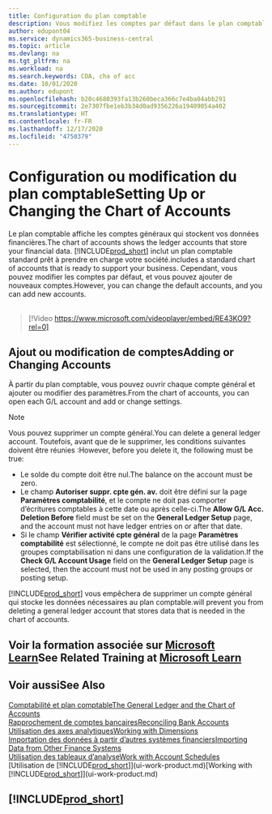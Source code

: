 ```yaml
---
title: Configuration du plan comptable
description: Vous modifiez les comptes par défaut dans le plan comptable, et vous pouvez ajouter de nouveaux comptes.
author: edupont04
ms.service: dynamics365-business-central
ms.topic: article
ms.devlang: na
ms.tgt_pltfrm: na
ms.workload: na
ms.search.keywords: COA, cha of acc
ms.date: 10/01/2020
ms.author: edupont
ms.openlocfilehash: b20c4680393fa13b260beca366c7e4ba04abb291
ms.sourcegitcommit: 2e7307fbe1eb3b34d0ad9356226a19409054a402
ms.translationtype: HT
ms.contentlocale: fr-FR
ms.lasthandoff: 12/17/2020
ms.locfileid: "4750379"
---
```

# <a name="setting-up-or-changing-the-chart-of-accounts"></a><span data-ttu-id="9b87a-103">Configuration ou modification du plan comptable</span><span class="sxs-lookup"><span data-stu-id="9b87a-103">Setting Up or Changing the Chart of Accounts</span></span>
<span data-ttu-id="9b87a-104">Le plan comptable affiche les comptes généraux qui stockent vos données financières.</span><span class="sxs-lookup"><span data-stu-id="9b87a-104">The chart of accounts shows the ledger accounts that store your financial data.</span></span> [!INCLUDE[prod_short](includes/prod_short.md)] <span data-ttu-id="9b87a-105">inclut un plan comptable standard prêt à prendre en charge votre société.</span><span class="sxs-lookup"><span data-stu-id="9b87a-105">includes a standard chart of accounts that is ready to support your business.</span></span>
<span data-ttu-id="9b87a-106">Cependant, vous pouvez modifier les comptes par défaut, et vous pouvez ajouter de nouveaux comptes.</span><span class="sxs-lookup"><span data-stu-id="9b87a-106">However, you can change the default accounts, and you can add new accounts.</span></span>
<br><br>  

> [!Video https://www.microsoft.com/videoplayer/embed/RE43KO9?rel=0]


## <a name="adding-or-changing-accounts"></a><span data-ttu-id="9b87a-107">Ajout ou modification de comptes</span><span class="sxs-lookup"><span data-stu-id="9b87a-107">Adding or Changing Accounts</span></span>
<span data-ttu-id="9b87a-108">À partir du plan comptable, vous pouvez ouvrir chaque compte général et ajouter ou modifier des paramètres.</span><span class="sxs-lookup"><span data-stu-id="9b87a-108">From the chart of accounts, you can open each G/L account and add or change settings.</span></span>

> [!NOTE]  
>   <span data-ttu-id="9b87a-109">Vous pouvez supprimer un compte général.</span><span class="sxs-lookup"><span data-stu-id="9b87a-109">You can delete a general ledger account.</span></span> <span data-ttu-id="9b87a-110">Toutefois, avant que de le supprimer, les conditions suivantes doivent être réunies :</span><span class="sxs-lookup"><span data-stu-id="9b87a-110">However, before you delete it, the following must be true:</span></span>  
>  
>   * <span data-ttu-id="9b87a-111">Le solde du compte doit être nul.</span><span class="sxs-lookup"><span data-stu-id="9b87a-111">The balance on the account must be zero.</span></span>  
>   * <span data-ttu-id="9b87a-112">Le champ **Autoriser suppr. cpte gén. av.** doit être défini sur la page **Paramètres comptabilité**, et le compte ne doit pas comporter d’écritures comptables à cette date ou après celle-ci.</span><span class="sxs-lookup"><span data-stu-id="9b87a-112">The **Allow G/L Acc. Deletion Before** field must be set on the **General Ledger Setup** page, and the account must not have ledger entries on or after that date.</span></span>  
>   * <span data-ttu-id="9b87a-113">Si le champ **Vérifier activité cpte général** de la page **Paramètres comptabilité** est sélectionné, le compte ne doit pas être utilisé dans les groupes comptabilisation ni dans une configuration de la validation.</span><span class="sxs-lookup"><span data-stu-id="9b87a-113">If the **Check G/L Account Usage** field on the **General Ledger Setup** page is selected, then the account must not be used in any posting groups or posting setup.</span></span>  

[!INCLUDE[prod_short](includes/prod_short.md)] <span data-ttu-id="9b87a-114">vous empêchera de supprimer un compte général qui stocke les données nécessaires au plan comptable.</span><span class="sxs-lookup"><span data-stu-id="9b87a-114">will prevent you from deleting a general ledger account that stores data that is needed in the chart of accounts.</span></span>  

## <a name="see-related-training-at-microsoft-learn"></a><span data-ttu-id="9b87a-115">Voir la formation associée sur [Microsoft Learn](/learn/modules/chart-accounts-dynamics-365-business-central/index)</span><span class="sxs-lookup"><span data-stu-id="9b87a-115">See Related Training at [Microsoft Learn](/learn/modules/chart-accounts-dynamics-365-business-central/index)</span></span>

## <a name="see-also"></a><span data-ttu-id="9b87a-116">Voir aussi</span><span class="sxs-lookup"><span data-stu-id="9b87a-116">See Also</span></span>
[<span data-ttu-id="9b87a-117">Comptabilité et plan comptable</span><span class="sxs-lookup"><span data-stu-id="9b87a-117">The General Ledger and the Chart of Accounts</span></span>](finance-general-ledger.md)  
[<span data-ttu-id="9b87a-118">Rapprochement de comptes bancaires</span><span class="sxs-lookup"><span data-stu-id="9b87a-118">Reconciling Bank Accounts</span></span>](bank-manage-bank-accounts.md)  
[<span data-ttu-id="9b87a-119">Utilisation des axes analytiques</span><span class="sxs-lookup"><span data-stu-id="9b87a-119">Working with Dimensions</span></span>](finance-dimensions.md)  
[<span data-ttu-id="9b87a-120">Importation des données à partir d’autres systèmes financiers</span><span class="sxs-lookup"><span data-stu-id="9b87a-120">Importing Data from Other Finance Systems</span></span>](across-import-data-configuration-packages.md)  
[<span data-ttu-id="9b87a-121">Utilisation des tableaux d’analyse</span><span class="sxs-lookup"><span data-stu-id="9b87a-121">Work with Account Schedules</span></span>](bi-how-work-account-schedule.md)  
<span data-ttu-id="9b87a-122">[Utilisation de [!INCLUDE[prod_short](includes/prod_short.md)]](ui-work-product.md)</span><span class="sxs-lookup"><span data-stu-id="9b87a-122">[Working with [!INCLUDE[prod_short](includes/prod_short.md)]](ui-work-product.md)</span></span>  

## [!INCLUDE[prod_short](includes/free_trial_md.md)]
